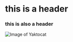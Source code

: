 # this is a header
### this is also a header

![Image of Yaktocat](https://octodex.github.com/images/yaktocat.png)
